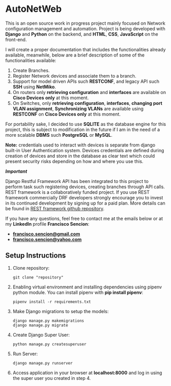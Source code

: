 # AutoNetWeb

This is an open source work in progress project mainly focused on Network configuration management and automation. Project is being developed with **Django** and **Python** on the backend, and **HTML**, **CSS**, **JavaScript** on the front-end.

I will create a proper documentation that includes the functionalities already available, meanwhile, below are a brief description of some of the functionalities available:

1. Create Branches.
2. Register Network devices and associate them to a branch.
3. Support for model driven APIs such **RESTCONF**, and legacy API such **SSH** using **NetMiko**.
4. On routers only **retrieving configuration** and **interfaces** are available on **Cisco Devices** **only** at this moment.
5. On Switches, only **retrieving configuration**, **interfaces**, **changing port VLAN assignment**, **Synchronizing VLANs** are available using **RESTCONF** on **Cisco Devices only** at this moment.

For portability sake, I decided to use **SQLITE** as the database engine for this project, this is subject to modification in the future if I am in the need of a more scalable **DBMS** such **PostgreSQL** or **MySQL**.

**Note:** credentials used to interact with devices is separate from django built-in User Authentication system. Devices credentials are defined during creation of devices and store in the database as clear text which could present security risks depending on how and where you use this.

***Important***

Django Restful Framework API has been integrated to this project to perform task such registering devices, creating branches through API calls. REST framework is a collaboratively funded project. If you use REST framework commercially DRF developers strongly encourage you to invest in its continued development by signing up for a paid plan. More details can be found in [REST framework github repository](https://github.com/encode/django-rest-framework).


If you have any questions, feel free to contact me at the emails below or at my **LinkedIn** profile **Francisco Sencion**:

- **francisco.sencion@gmail.com**
- **francisco.sencion@yahoo.com**


## Setup Instructions

1. Clone repository:
      ```
      git clone "repository"
      ```
2. Enabling virtual environment and installing dependencies using pipenv python module. You can install pipenv with **pip install pipenv**:
      ```
      pipenv install -r requirements.txt
      ```
3. Make Django migrations to setup the models:
      ```
      django manage.py makemigrations
      django manage.py migrate
      ```
4. Create Django Super User:
      ```
      python manage.py createsuperuser
      ```
5. Run Server:
      ```
      django manage.py runserver
      ```
6. Access application in your browser at **localhost:8000** and log in using the super user you created in step 4.

